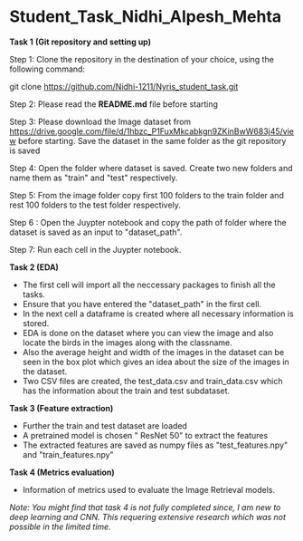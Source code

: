 # Student_Task_Nidhi_Alpesh_Mehta

**Task 1** **(Git repository and setting up)**

Step 1: Clone the repository in the destination of your choice, using the following command:

git clone https://github.com/Nidhi-1211/Nyris_student_task.git

Step 2: Please read the **README.md** file before starting 

Step 3: Please download the Image dataset from https://drive.google.com/file/d/1hbzc_P1FuxMkcabkgn9ZKinBwW683j45/view before starting. Save the dataset in the same folder as the git repository is saved 

Step 4: Open the folder where dataset is saved. Create two new folders and name them as "train" and "test" respectively.

Step 5: From the image folder copy first 100 folders to the train folder and rest 100 folders to the test folder respectively.

Step 6 : Open the Juypter notebook and copy the path of folder where the dataset is saved as an input to "dataset_path".

Step 7: Run each cell in the Juypter notebook.

**Task 2 (EDA)**

- The first cell will import all the neccessary packages to finish all the tasks.
- Ensure that you have entered the "dataset_path" in the first cell.
- In the next cell a dataframe is created where all necessary information is stored.
- EDA is done on the dataset where you can view the image and also locate the birds in the images along with the classname. 
- Also the average height and width of the images in the dataset can be seen in the box plot which gives an idea about the size of the images in the dataset.
- Two CSV files are created, the test_data.csv and train_data.csv which has the information about the train and test subdataset.

**Task 3 (Feature extraction)**

- Further the train and test dataset are loaded 
- A pretrained model is chosen " ResNet 50" to extract the features
- The extracted features are saved as numpy files as "test_features.npy" and "train_features.npy" 

**Task 4 (Metrics evaluation)**

- Information of metrics used to evaluate the Image Retrieval models.

*Note: You might find that task 4 is not fully completed since, I am new to deep learning and CNN. This requering extensive research which was not possible in the limited time.*
